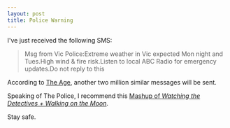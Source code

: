 ```yaml
---
layout: post
title: Police Warning
---
```



I've just received the following SMS:

> Msg from Vic Police:Extreme weather in Vic expected Mon night and Tues.High
wind &amp; fire risk.Listen to local ABC Radio for emergency updates.Do not
reply to this

According to [The
Age](http://www.theage.com.au/national/were-not-crying-wolf--fires-high-winds-to-hit-state-tonight-20090302-8lmx.html?page=-1),
another two million similar messages will be sent.


Speaking of The Police, I recommend this [Mashup of _Watching the Detectives +
Walking on the Moon_](http://www.ilike.com/artist/The+Police/videos/253583054).


Stay safe.

